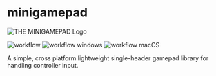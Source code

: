 # minigamepad
![THE MINIGAMEPAD Logo](https://github.com/ColleagueRiley/minigamepad/blob/main/logo.png?raw=true)

![workflow](https://github.com/ColleagueRiley/minigamepad/actions/workflows/linux.yml/badge.svg)
![workflow windows](https://github.com/ColleagueRiley/minigamepad/actions/workflows/windows.yml/badge.svg)
![workflow macOS](https://github.com/ColleagueRiley/minigamepad/actions/workflows/macos.yml/badge.svg)

A simple, cross platform lightweight single-header gamepad library for handling controller input. 
